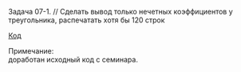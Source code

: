 Задача 07-1. // Cделать вывод только нечетных коэффициентов у треугольника, распечатать хотя бы 120 строк
  
[Код](Program.cs)

Примечание:  
доработан исходный код с семинара.